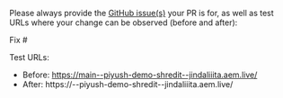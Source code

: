 Please always provide the [GitHub issue(s)](../issues) your PR is for, as well as test URLs where your change can be observed (before and after):

Fix #<gh-issue-id>

Test URLs:
- Before: https://main--piyush-demo-shredit--jindaliiita.aem.live/
- After: https://<branch>--piyush-demo-shredit--jindaliiita.aem.live/
